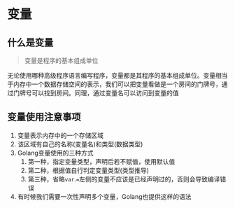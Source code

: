# 变量

## 什么是变量

> 变量是程序的基本组成单位

无论使用哪种高级程序语言编写程序，变量都是其程序的基本组成单位。变量相当于内存中一个数据存储空间的表示，我们可以把变量看做是一个房间的门牌号，通过门牌号可以找到房间。同理，通过变量名可以访问到变量的值



## 变量使用注意事项

1. 变量表示内存中的一个存储区域
2. 该区域有自己的名称(变量名)和类型(数据类型)
3. Golang变量使用的三种方式
   1. 第一种，指定变量类型，声明后若不赋值，使用默认值
   2. 第二种，根据值自行判定变量类型(类型推导)
   3. 第三种，省略`var`.`=`左侧的变量不应该是已经声明过的，否则会导致编译错误
4. 有时候我们需要一次性声明多个变量，Golang也提供这样的语法



